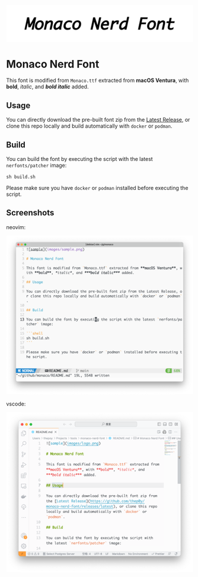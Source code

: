 ![sample](images/logo.png)

# Monaco Nerd Font

This font is modified from `Monaco.ttf` extracted from **macOS Ventura**, with **bold**, _italic_, and **_bold italic_** added.

## Usage

You can directly download the pre-built font zip from the [Latest Release](https://github.com/thep0y/monaco-nerd-font/releases/latest), or clone this repo locally and build automatically with `docker` or `podman`.

## Build

You can build the font by executing the script with the latest `nerfonts/patcher` image:

```shell
sh build.sh
```

Please make sure you have `docker` or `podman` installed before executing the script.

## Screenshots

neovim:

![sample](images/nvim.png)

vscode:

![sample](images/vscdoe.png)

